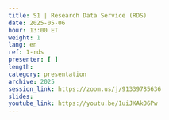 ```yaml
---
title: S1 | Research Data Service (RDS)
date: 2025-05-06
hour: 13:00 ET
weight: 1
lang: en
ref: 1-rds
presenter: [ ]
length:
category: presentation
archive: 2025
session_link: https://zoom.us/j/91339785636
slides:
youtube_link: https://youtu.be/1uiJKAkO6Pw
---
```

